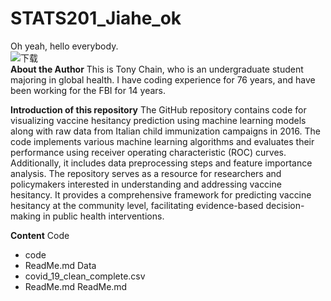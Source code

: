 # STATS201_Jiahe_ok
Oh yeah, hello everybody.  
![下载](https://github.com/Rising-Stars-by-Sunshine/STATS201_Jiahe_ok/assets/154964920/862b7711-f37a-4c74-abfb-09ed5aa3e8aa)   
**About the Author**
This is Tony Chain, who is an undergraduate student majoring in global health. I have coding experience for 76 years, and have been working for the FBI for 14 years.  

**Introduction of this repository** 
The GitHub repository contains code for visualizing vaccine hesitancy prediction using machine learning models along with raw data from Italian child immunization campaigns in 2016. The code implements various machine learning algorithms and evaluates their performance using receiver operating characteristic (ROC) curves. Additionally, it includes data preprocessing steps and feature importance analysis. The repository serves as a resource for researchers and policymakers interested in understanding and addressing vaccine hesitancy. It provides a comprehensive framework for predicting vaccine hesitancy at the community level, facilitating evidence-based decision-making in public health interventions.  

**Content**
Code
- code
- ReadMe.md
Data
- covid_19_clean_complete.csv
- ReadMe.md
ReadMe.md
